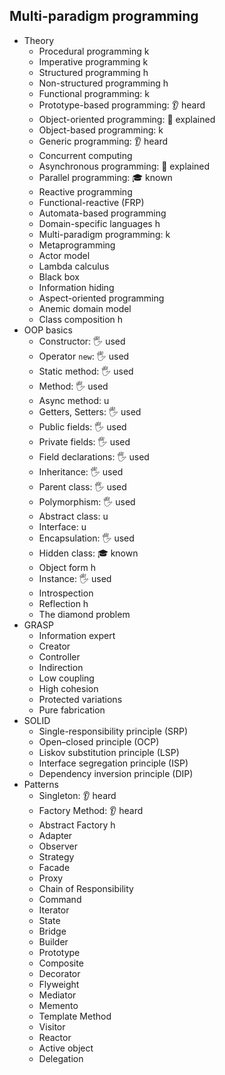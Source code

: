 ## Multi-paradigm programming

- Theory
  - Procedural programming k
  - Imperative programming k
  - Structured programming h
  - Non-structured programming h
  - Functional programming: k
  - Prototype-based programming: 👂 heard
  - Object-oriented programming: 🙋 explained
  - Object-based programming: k
  - Generic programming: 👂 heard
  - Concurrent computing
  - Asynchronous programming: 🙋 explained
  - Parallel programming: 🎓 known
  - Reactive programming
  - Functional-reactive (FRP)
  - Automata-based programming
  - Domain-specific languages h
  - Multi-paradigm programming: k
  - Metaprogramming
  - Actor model
  - Lambda calculus
  - Black box
  - Information hiding
  - Aspect-oriented programming
  - Anemic domain model
  - Class composition h
- OOP basics
  - Constructor: 🖐️ used
  - Operator `new`: 🖐️ used
  - Static method: 🖐️ used
  - Method: 🖐️ used
  - Async method: u
  - Getters, Setters: 🖐️ used
  - Public fields: 🖐️ used
  - Private fields: 🖐️ used
  - Field declarations: 🖐️ used
  - Inheritance: 🖐️ used
  - Parent class: 🖐️ used
  - Polymorphism: 🖐️ used
  - Abstract class: u
  - Interface: u
  - Encapsulation: 🖐️ used
  - Hidden class: 🎓 known
  - Object form h
  - Instance: 🖐️ used
  - Introspection
  - Reflection h
  - The diamond problem
- GRASP
  - Information expert
  - Creator
  - Controller
  - Indirection
  - Low coupling
  - High cohesion
  - Protected variations
  - Pure fabrication
- SOLID
  - Single-responsibility principle (SRP)
  - Open–closed principle (OCP)
  - Liskov substitution principle (LSP)
  - Interface segregation principle (ISP)
  - Dependency inversion principle (DIP)
- Patterns
  - Singleton: 👂 heard
  - Factory Method: 👂 heard
  - Abstract Factory h
  - Adapter
  - Observer
  - Strategy
  - Facade
  - Proxy
  - Chain of Responsibility
  - Command
  - Iterator
  - State
  - Bridge
  - Builder
  - Prototype
  - Composite
  - Decorator
  - Flyweight
  - Mediator
  - Memento
  - Template Method
  - Visitor
  - Reactor
  - Active object
  - Delegation
